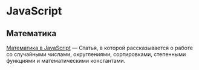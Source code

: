 # JavaScript

## Математика

[Математика в JavaScript](https://habrahabr.ru/post/312880/) — Статья, в которой рассказывается о работе со случайными числами, округлениями, сортировками, степенными функциями и математическими константами.